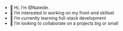 - 👋 Hi, I’m @Nateldn
- 👀 I’m interested in working on my front-end skillset
- 🌱 I’m currently learning full-stack development
- 💞️ I’m looking to collaborate on a projects big or small

<!---
Nateldn/Nateldn is a ✨ special ✨ repository because its `README.md` (this file) appears on your GitHub profile.
You can click the Preview link to take a look at your changes.
--->
